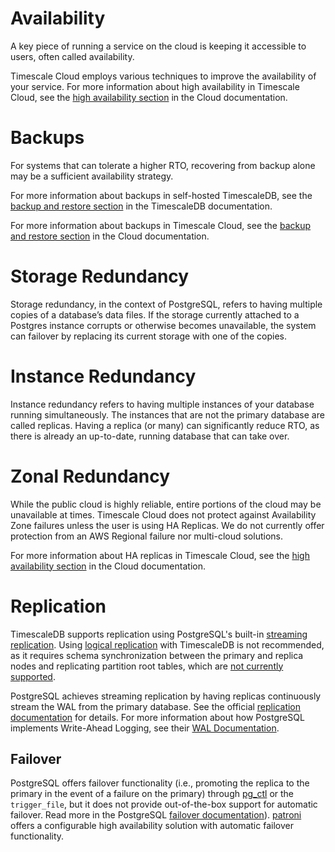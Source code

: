 # Availability
A key piece of running a service on the cloud is keeping it accessible to users,
often called availability.

Timescale Cloud employs various techniques to improve the availability of your
service. For more information about high availability in Timescale Cloud, see
the [high availability section][cloud-ha] in the Cloud documentation.

# Backups
For systems that can tolerate a higher RTO, recovering from backup alone may be
a sufficient availability strategy. 

For more information about backups in self-hosted TimescaleDB, see the
[backup and restore section][db-backup] in the TimescaleDB documentation.

For more information about backups in Timescale Cloud, see
the [backup and restore section][cloud-backup] in the Cloud documentation.

# Storage Redundancy
Storage redundancy, in the context of PostgreSQL, refers to having multiple
copies of a database’s data files. If the storage currently attached to a
Postgres instance corrupts or otherwise becomes unavailable, the system can
failover by replacing its current storage with one of the copies. 

# Instance Redundancy
Instance redundancy refers to having multiple instances of your database running
simultaneously. The instances that are not the primary database are called
replicas. Having a replica (or many) can significantly reduce RTO, as there is
already an up-to-date, running database that can take over. 

# Zonal Redundancy
While the public cloud is highly reliable, entire portions of the cloud may be
unavailable at times. Timescale Cloud does not protect against Availability Zone
failures unless the user is using HA Replicas. We do not currently offer
protection from an AWS Regional failure nor multi-cloud solutions.

For more information about HA replicas in Timescale Cloud, see
the [high availability section][cloud-ha] in the Cloud documentation.

# Replication
TimescaleDB supports replication using PostgreSQL's built-in
[streaming replication][postgres-streaming-replication-docs]. Using
[logical replication][postgres-logrep-docs] with TimescaleDB is not recommended,
as it requires schema synchronization between the primary and replica nodes and
replicating partition root tables, which are
[not currently supported][postgres-partition-limitations].

PostgreSQL achieves streaming replication by having replicas continuously stream
the WAL from the primary database. See the official
[replication documentation](https://www.postgresql.org/docs/current/static/warm-standby.html#STREAMING-REPLICATION)
for details. For more information about how PostgreSQL implements Write-Ahead
Logging, see their
[WAL Documentation](https://www.postgresql.org/docs/current/static/wal-intro.html).

## Failover
PostgreSQL offers failover functionality (i.e., promoting the replica to the
primary in the event of a failure on the primary) through [pg_ctl][pgctl-docs]
or the `trigger_file`, but it does not provide out-of-the-box support for
automatic failover. Read more in the PostgreSQL [failover
documentation][failover-docs]). [patroni][patroni-github] offers a configurable
high availability solution with automatic failover functionality.

[cloud-ha]: cloud/:currentVersion:/high-availability/
[db-backup]: timescaledb/:currentVersion:/how-to-guides/backup-and-restore/
[cloud-backup]: cloud/:currentVersion:/backup-restore-cloud.md
[postgres-streaming-replication-docs]: https://www.postgresql.org/docs/current/static/warm-standby.html#STREAMING-REPLICATION
[postgres-partition-limitations]: https://www.postgresql.org/docs/current/static/logical-replication-restrictions.html
[postgres-logrep-docs]: https://www.postgresql.org/docs/current/static/logical-replication.html
[timescale-docker]: https://github.com/timescale/timescaledb-docker
[docker-postgres-scripts]: https://docs.docker.com/samples/library/postgres/#how-to-extend-this-image
[timescale-streamrep-docker]: https://github.com/timescale/streaming-replication-docker
[pgctl-docs]: https://www.postgresql.org/docs/current/static/app-pg-ctl.html
[failover-docs]: https://www.postgresql.org/docs/current/static/warm-standby-failover.html
[patroni-github]: https://github.com/zalando/patroni
